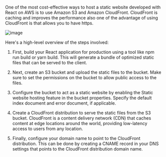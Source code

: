 One of the most cost-effective ways to host a static website developed with React on AWS is to use Amazon S3 and Amazon CloudFront.
CloudFront is caching and improves the performance also one of the advantage of using CloudFront is that allows you to have https.

![image](https://user-images.githubusercontent.com/62793938/230742100-b7d58ab4-936e-4887-b9bb-2f8cff8b3803.png)


Here's a high-level overview of the steps involved:

1. First, build your React application for production using a tool like npm run build or yarn build. This will generate a bundle of optimized static files that can be served to the client.

2. Next, create an S3 bucket and upload the static files to the bucket. Make sure to set the permissions on the bucket to allow public access to the files.

3. Configure the bucket to act as a static website by enabling the Static website hosting feature in the bucket properties. Specify the default index document and error document, if applicable.

4. Create a CloudFront distribution to serve the static files from the S3 bucket. CloudFront is a content delivery network (CDN) that caches content at edge locations around the world, providing low-latency access to users from any location.

5. Finally, configure your domain name to point to the CloudFront distribution. This can be done by creating a CNAME record in your DNS settings that points to the CloudFront distribution domain name.

